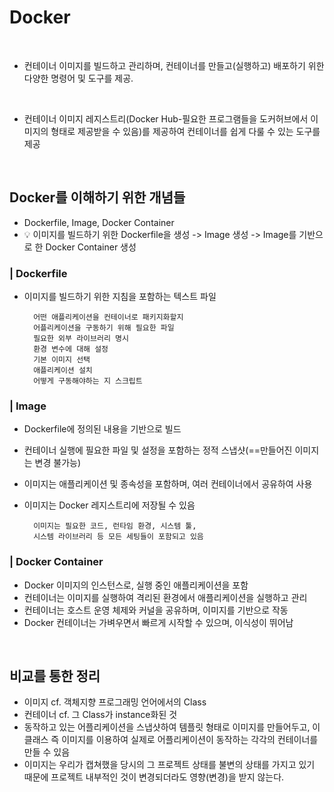 # Docker


  
<br>

- 컨테이너 이미지를 빌드하고 관리하며, 컨테이너를 만들고(실행하고) 배포하기 위한 다양한 명령어 및 도구를 제공.<br>

<br>

- 컨테이너 이미지 레지스트리(Docker Hub-필요한 프로그램들을 도커허브에서 이미지의 형태로 제공받을 수 있음)를 제공하여 컨테이너를 쉽게 다룰 수 있는 도구를 제공


<br>

## Docker를 이해하기 위한 개념들
- Dockerfile, Image, Docker Container
- :bulb: 이미지를 빌드하기 위한 Dockerfile을 생성 -> Image 생성 -> Image를 기반으로 한 Docker Container 생성
  
### | Dockerfile
- 이미지를 빌드하기 위한 지침을 포함하는 텍스트 파일

        어떤 애플리케이션을 컨테이너로 패키지화할지
        어플리케이션을 구동하기 위해 필요한 파일
        필요한 외부 라이브러리 명시
        환경 변수에 대해 설정
        기본 이미지 선택
        애플리케이션 설치
        어떻게 구동해야하는 지 스크립트

### | Image
- Dockerfile에 정의된 내용을 기반으로 빌드
- 컨테이너 실행에 필요한 파일 및 설정을 포함하는 정적 스냅샷(==만들어진 이미지는 변경 불가능)
- 이미지는 애플리케이션 및 종속성을 포함하며, 여러 컨테이너에서 공유하여 사용
- 이미지는 Docker 레지스트리에 저장될 수 있음

        이미지는 필요한 코드, 런타임 환경, 시스템 툴, 
        시스템 라이브러리 등 모든 세팅들이 포함되고 있음

### | Docker Container
- Docker 이미지의 인스턴스로, 실행 중인 애플리케이션을 포함
- 컨테이너는 이미지를 실행하여 격리된 환경에서 애플리케이션을 실행하고 관리
- 컨테이너는 호스트 운영 체제와 커널을 공유하며, 이미지를 기반으로 작동 
- Docker 컨테이너는 가벼우면서 빠르게 시작할 수 있으며, 이식성이 뛰어남

<br>

## 비교를 통한 정리
- 이미지 cf. 객체지향 프로그래밍 언어에서의 Class
- 컨테이너 cf. 그 Class가 instance화된 것
- 동작하고 있는 어플리케이션을 스냅샷하여 템플릿 형태로 이미지를 만들어두고, 이 클래스 즉 이미지를 이용하여 실제로 어플리케이션이 동작하는 각각의 컨테이너를 만들 수 있음
- 이미지는 우리가 캡쳐했을 당시의 그 프로젝트 상태를 불변의 상태를 가지고 있기 때문에 프로젝트 내부적인 것이 변경되더라도 영향(변경)을 받지 않는다.
